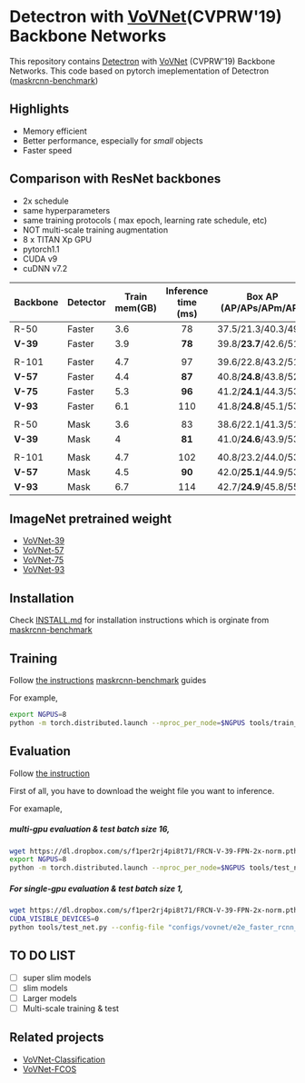 # Detectron with [VoVNet](https://arxiv.org/abs/1904.09730)(CVPRW'19) Backbone Networks

This repository contains [Detectron](https://github.com/facebookresearch/maskrcnn-benchmark) with [VoVNet](https://arxiv.org/abs/1904.09730) (CVPRW'19) Backbone Networks. This code based on pytorch imeplementation of Detectron ([maskrcnn-benchmark](https://github.com/facebookresearch/maskrcnn-benchmark)) 

## Highlights

- Memory efficient 
- Better performance, especially for *small* objects
- Faster speed


## Comparison with ResNet backbones

- 2x schedule
- same hyperparameters
- same training protocols ( max epoch, learning rate schedule, etc)
- NOT multi-scale training augmentation
- 8 x TITAN Xp GPU
- pytorch1.1
- CUDA v9
- cuDNN v7.2


| Backbone | Detector | Train mem(GB) | Inference time (ms) | Box AP (AP/APs/APm/APl) | Mask AP (AP/APs/APm/APl) | DOWNLOAD |
|----------|----------|---------------|:-------------------:|:------------------------:|:--------------------------:| :---:|
| R-50     | Faster   | 3.6           | 78                  | 37.5/21.3/40.3/49.5      | -                          |[link](https://dl.dropbox.com/s/kmcfd0j3cn9gevz/FRCN-R-50-FPN-2x.pth?dl=1)|
 | **V-39**     | Faster   | 3.9           | **78**                  | 39.8/**23.7**/42.6/51.5      | -                          |[link](https://dl.dropbox.com/s/f1per2rj4pi8t71/FRCN-V-39-FPN-2x-norm.pth?dl=1)|
 ||
 R-101    | Faster   | 4.7           | 97                  | 39.6/22.8/43.2/51.9      | -                          |[link](https://dl.dropbox.com/s/wzohk5zm9e7xw7k/FRCN-R-101-FPN-2x.pth?dl=1)|
| **V-57**     | Faster   | 4.4           | **87**                  | 40.8/**24.8**/43.8/52.4      | -                          |[link](https://dl.dropbox.com/s/rs1rgl5lupw576a/FRCN-V-57-FPN-2x-norm.pth?dl=1)|
| **V-75**     | Faster   |   5.3         |     **96**              | 41.2/**24.1**/44.3/53.0      | -                          |[link](https://dl.dropbox.com/s/311fomnmsa900l6/FRCN-V-75-FPN-2x.pth?dl=1)|
| **V-93**     | Faster   |   6.1         | 110                  |   41.8/**24.8**/45.1/53.8    | -                          |[link](https://dl.dropbox.com/s/9gcjxsf3fw1trzr/FRCN-V-93-FPN-2x.pth?dl=1)|
||
| R-50     | Mask     | 3.6           | 83                  | 38.6/22.1/41.3/51.4      | 34.9/16.0/37.3/52.2        |[link](https://dl.dropbox.com/s/dmkcu8dc662nnsu/MRCN-R-50-FPN-2x.pth?dl=1)|
| **V-39**     | Mask     | 4             | **81**                  | 41.0/**24.6**/43.9/53.1      | 36.7/**17.9**/39.3/53.0        |[link](https://dl.dropbox.com/s/3zpmq4nvijqek3m/MRCN-V-39-FPN-2x.pth?dl=1)|
||
| R-101    | Mask     | 4.7           | 102                 | 40.8/23.2/44.0/53.9      | 36.7/16.7/39.4/54.3        |[link](https://dl.dropbox.com/s/0k73qa5b8fpb45h/MRCN-R-101-FPN-2x.pth?dl=1)|
| **V-57**     | Mask     | 4.5           | **90**                  | 42.0/**25.1**/44.9/53.8      | 37.5/**18.3**/39.8/54.3        |[link](https://dl.dropbox.com/s/fawts3l0idznvvb/FRCN-V-57-FPN-2x.pth?dl=1)|
| **V-93**     | Mask   |      6.7      | 114                  | 42.7/**24.9**/45.8/55.3      | 38.0/**17.7**/40.9/55.2                          |[link](https://dl.dropbox.com/s/vf7fg36bi7nzrvf/MRCN-V-93-FPN-2x.pth?dl=1)|


## ImageNet pretrained weight

- [VoVNet-39](https://dl.dropbox.com/s/s7f4vyfybyc9qpr/vovnet39_statedict_norm.pth?dl=1)
- [VoVNet-57](https://dl.dropbox.com/s/b826phjle6kbamu/vovnet57_statedict_norm.pth?dl=1)
- [VoVNet-75](https://dl.dropbox.com/s/ve1h1ol2ge7yfta/vovnet75_statedict_norm.pth.tar?dl=1)
- [VoVNet-93](https://dl.dropbox.com/s/qtly316zv1isn0t/vovnet93_statedict_norm.pth.tar?dl=1)


## Installation

Check [INSTALL.md](INSTALL.md) for installation instructions which is orginate from [maskrcnn-benchmark](https://github.com/facebookresearch/maskrcnn-benchmark)


## Training
Follow [the instructions](https://github.com/facebookresearch/maskrcnn-benchmark#multi-gpu-training) [maskrcnn-benchmark](https://github.com/facebookresearch) guides

For example,

```bash
export NGPUS=8
python -m torch.distributed.launch --nproc_per_node=$NGPUS tools/train_net.py --config-file "configs/vovnet/e2e_faster_rcnn_V_39_FPN_2x.yaml" 
```

## Evaluation

Follow [the instruction](https://github.com/facebookresearch/maskrcnn-benchmark#evaluation)

First of all, you have to download the weight file you want to inference.

For examaple,
##### multi-gpu evaluation & test batch size 16,
```bash
wget https://dl.dropbox.com/s/f1per2rj4pi8t71/FRCN-V-39-FPN-2x-norm.pth?dl=1
export NGPUS=8
python -m torch.distributed.launch --nproc_per_node=$NGPUS tools/test_net.py --config-file "configs/vovnet/e2e_faster_rcnn_V_39_FPN_2x.yaml"   TEST.IMS_PER_BATCH 16 MODEL.WEIGHT FRCN-V-39-FPN-2x-norm.pth
```

##### For single-gpu evaluation & test batch size 1,
```bash
wget https://dl.dropbox.com/s/f1per2rj4pi8t71/FRCN-V-39-FPN-2x-norm.pth?dl=1
CUDA_VISIBLE_DEVICES=0
python tools/test_net.py --config-file "configs/vovnet/e2e_faster_rcnn_V_39_FPN_2x.yaml" TEST.IMS_PER_BATCH 1 MODEL.WEIGHT FRCN-V-39-FPN-2x-norm.pth
```

## TO DO LIST

 - [ ] super slim models
 - [ ] slim models
 - [ ] Larger models
 - [ ] Multi-scale training & test

## Related projects

- [VoVNet-Classification](https://github.com/vov-net/VoVNet-Classification)
- [VoVNet-FCOS](https://github.com/vov-net/VoVNet-FCOS)

